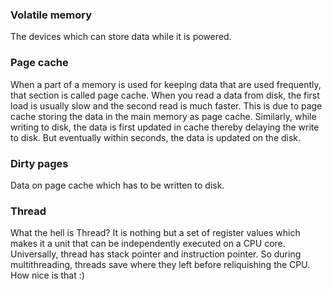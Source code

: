 
### Volatile memory
The devices which can store data while it is powered. 



### Page cache

When a part of a memory is used for keeping data that are used frequently, that section is called page cache. When you read a data from disk, the first load is usually slow and the second read is much faster. This is due to page cache storing the data in the main memory as page cache. Similarly, while writing to disk, the data is first updated in cache thereby delaying the write to disk. But eventually within seconds, the data is updated on the disk.



### Dirty pages

Data on page cache which has to be written to disk. 


### Thread
What the hell is Thread? It is nothing but a set of register values which makes it a unit that can be independently executed on a CPU core. Universally, thread has stack pointer and instruction pointer. So during multithreading, threads save where they left before reliquishing the CPU. How nice is that :) 
